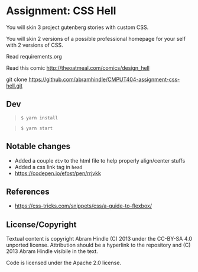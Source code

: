 # Assignment: CSS Hell

You will skin 3 project gutenberg stories with custom CSS.

You will skin 2 versions of a possible professional homepage for your
self with 2 versions of CSS.

Read requirements.org

Read this comic http://theoatmeal.com/comics/design_hell

git clone https://github.com/abramhindle/CMPUT404-assignment-css-hell.git

## Dev

> `$ yarn install`

> `$ yarn start`

## Notable changes

- Added a couple `div` to the html file to help properly align/center stuffs
- Added a css link tag in `head`
- https://codepen.io/efost/pen/rrjvkk

## References

- https://css-tricks.com/snippets/css/a-guide-to-flexbox/

## License/Copyright

Textual content is copyright Abram Hindle (C) 2013 under the CC-BY-SA
4.0 unported license. Attribution should be a hyperlink to the
repository and (C) 2013 Abram Hindle visibile in the text.

Code is licensed under the Apache 2.0 license.
